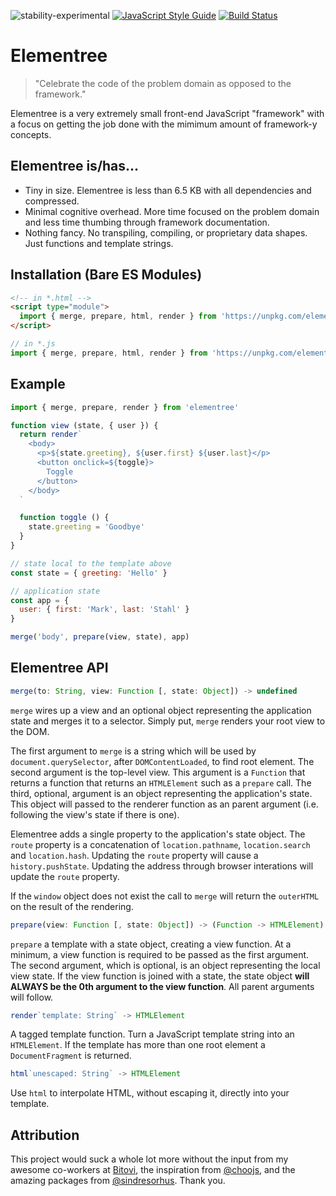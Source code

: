 ![stability-experimental](https://img.shields.io/badge/stability-experimental-orange.svg?style=flat-square) [![JavaScript Style Guide](https://img.shields.io/badge/code_style-standard-brightgreen.svg?style=flat-square)](https://standardjs.com)  [![Build Status](https://img.shields.io/travis/elementreejs/elementree/master.svg?style=flat-square)](https://travis-ci.com/elementreejs/elementree.svg?branch=master)

# Elementree
> "Celebrate the code of the problem domain as opposed to the framework."

Elementree is a very extremely small front-end JavaScript "framework" with a focus
on getting the job done with the mimimum amount of framework-y concepts.

## Elementree is/has...

* Tiny in size. Elementree is less than 6.5 KB with all dependencies and compressed.
* Minimal cognitive overhead. More time focused on the problem domain and less time thumbing through framework documentation.
* Nothing fancy. No transpiling, compiling, or proprietary data shapes. Just functions and template strings.

## Installation (Bare ES Modules)

```html
<!-- in *.html -->
<script type="module">
  import { merge, prepare, html, render } from 'https://unpkg.com/elementree'
</script>
```

```js
// in *.js
import { merge, prepare, html, render } from 'https://unpkg.com/elementree'
```

## Example

```js
import { merge, prepare, render } from 'elementree'

function view (state, { user }) {
  return render`
    <body>
      <p>${state.greeting}, ${user.first} ${user.last}</p>
      <button onclick=${toggle}>
        Toggle
      </button>
    </body>
  `

  function toggle () {
    state.greeting = 'Goodbye'
  }
}

// state local to the template above
const state = { greeting: 'Hello' }

// application state
const app = {
  user: { first: 'Mark', last: 'Stahl' }
}

merge('body', prepare(view, state), app)
```

## Elementree API

```js
merge(to: String, view: Function [, state: Object]) -> undefined
```

`merge` wires up a view and an optional object representing the application
state and merges it to a selector. Simply put, `merge` renders your root view to the DOM.

The first argument to `merge` is a string which will be used by `document.querySelector`, after `DOMContentLoaded`, to find root element. The second argument is the top-level view. This argument is a `Function` that returns a function that returns an `HTMLElement` such as a `prepare` call. The third, optional, argument is an object representing the application's state. This object will passed to the renderer function as an parent argument (i.e. following the view's state if there is one).

Elementree adds a single property to the application's state object. The `route` property is a concatenation of `location.pathname`, `location.search` and `location.hash`. Updating the `route` property will cause a `history.pushState`. Updating the address through browser interations will update the `route` property.

If the `window` object does not exist the call to `merge` will return the `outerHTML` on the result of the rendering.


```js
prepare(view: Function [, state: Object]) -> (Function -> HTMLElement)
```

`prepare` a template with a state object, creating a view function. At a minimum, a view function is required to be passed as the first argument. The second argument, which is optional, is an object representing the local view state. If the view function is joined with a state, the state object **will ALWAYS be the 0th argument to the view function**. All parent arguments will follow.


```js
render`template: String` -> HTMLElement
```

A tagged template function. Turn a JavaScript template string into an `HTMLElement`. If the template has more than one root element a `DocumentFragment` is returned.


```js
html`unescaped: String` -> HTMLElement
```

Use `html` to interpolate HTML, without escaping it, directly into your template.

## Attribution

This project would suck a whole lot more without the input from my awesome co-workers at [Bitovi](https://bitovi.com), the inspiration from [@choojs](https://github.com/choojs), and the amazing packages from [@sindresorhus](https://github.com/sindresorhus). Thank you.